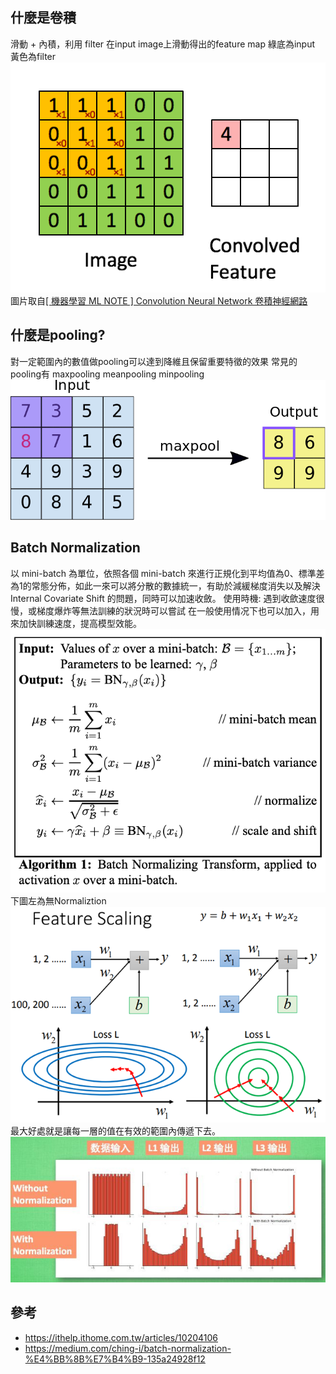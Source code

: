 
## 什麼是卷積
滑動 + 內積，利用 filter 在input image上滑動得出的feature map
綠底為input 黃色為filter 
![Convolution](DenseNetPic\Convolution.gif)
圖片取自[[ 機器學習 ML NOTE ] Convolution Neural Network 卷積神經網路](https://medium.com/%E9%9B%9E%E9%9B%9E%E8%88%87%E5%85%94%E5%85%94%E7%9A%84%E5%B7%A5%E7%A8%8B%E4%B8%96%E7%95%8C/%E6%A9%9F%E5%99%A8%E5%AD%B8%E7%BF%92-ml-note-convolution-neural-network-%E5%8D%B7%E7%A9%8D%E7%A5%9E%E7%B6%93%E7%B6%B2%E8%B7%AF-bfas8566744e9)
## 什麼是pooling?
對一定範圍內的數值做pooling可以達到降維且保留重要特徵的效果
常見的pooling有 maxpooling meanpooling minpooling
![maxpooling](DenseNetPic\maxpool.gif)
## Batch Normalization
以 mini-batch 為單位，依照各個 mini-batch 來進行正規化到平均值為0、標準差為1的常態分佈，如此一來可以將分散的數據統一，有助於減緩梯度消失以及解決 Internal Covariate Shift 的問題，同時可以加速收斂。
使用時機:
遇到收歛速度很慢，或梯度爆炸等無法訓練的狀況時可以嘗試
在一般使用情况下也可以加入，用來加快訓練速度，提高模型效能。
![](DenseNetPic\BN.png
)
下圖左為無Normaliztion  
![](DenseNetPic\BN2.png)
最大好處就是讓每一層的值在有效的範圍內傳遞下去。
![](DenseNetPic\BN2.jpg)



## 參考
* https://ithelp.ithome.com.tw/articles/10204106
* https://medium.com/ching-i/batch-normalization-%E4%BB%8B%E7%B4%B9-135a24928f12
